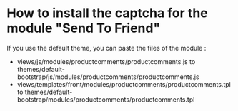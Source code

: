 # How to install the captcha for the module "Send To Friend"

If you use the default theme, you can paste the files of the module :

  - views/js/modules/productcomments/productcomments.js to themes/default-bootstrap/js/modules/productcomments/productcomments.js
  - views/templates/front/modules/productcomments/productcomments.tpl to themes/default-bootstrap/modules/productcomments/productcomments.tpl

